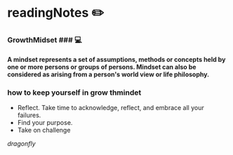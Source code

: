 # readingNotes :pencil2:

### GrowthMidset ### :computer:

#### A mindset represents a set of assumptions, methods or concepts held by one or more persons or groups of persons. Mindset can also be considered as arising from a person's world view or life philosophy. ####

### how to keep yourself in grow thmindet ###
+ Reflect. Take time to acknowledge, reflect, and embrace all your failures. 
+ Find your purpose.
+ Take on challenge



*dragonfly*

